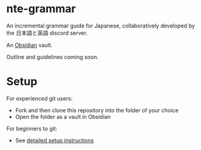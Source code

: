 # nte-grammar
An incremental grammar guide for Japanese, collaboratively developed by the 日本語と英語 discord server.

An [Obsidian](https://obsidian.md/) vault.

Outline and guidelines coming soon.

# Setup
For experienced git users: 
- Fork and then clone this repository into the folder of your choice
- Open the folder as a vault in Obsidian

For beginners to git:
- See [detailed setup instructions](Setup.md) 

